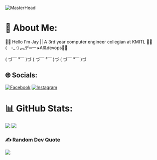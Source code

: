 ![MasterHead](https://pbs.twimg.com/media/FAmjmBYWYAAL4sd.jpg:large)
# 💫 About Me:
👋👋 Hello I'm Jay || A 3rd year computer engineer collegian at KMITL 👋👋<br>(　-_･) ︻デ═一 ▸AI&devops🎯🎯<br>             
( づ￣ ³￣ )づ                               ( づ￣ ³￣ )づ                                ( づ￣ ³￣ )づ 


## 🌐 Socials:
[![Facebook](https://img.shields.io/badge/Facebook-%231877F2.svg?logo=Facebook&logoColor=white)](https://www.facebook.com/profile.php?id=100004915809030) [![Instagram](https://img.shields.io/badge/Instagram-%23E4405F.svg?logo=Instagram&logoColor=white)](https://instagram.com/chanathip_jjj) 
# 📊 GitHub Stats:
![](https://github-readme-streak-stats.herokuapp.com/?user=chanathipjjj444&theme=nightowl&hide_border=false)
![](https://github-readme-stats.vercel.app/api/top-langs/?username=chanathipjjj444&theme=nightowl&hide_border=false&include_all_commits=false&count_private=false&layout=compact)

### ✍️ Random Dev Quote
![](https://quotes-github-readme.vercel.app/api?type=horizontal&theme=dark)

<!-- Proudly created with GPRM ( https://gprm.itsvg.in ) -->
